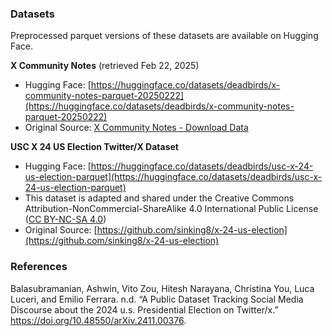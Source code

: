 ### Datasets

Preprocessed parquet versions of these datasets are available on Hugging Face.


**X Community Notes** (retrieved Feb 22, 2025)

- Hugging Face: [https://huggingface.co/datasets/deadbirds/x-community-notes-parquet-20250222](https://huggingface.co/datasets/deadbirds/x-community-notes-parquet-20250222)
- Original Source: [X Community Notes - Download Data](https://x.com/i/communitynotes/download-data)


**USC X 24 US Election Twitter/X Dataset**

- Hugging Face: [https://huggingface.co/datasets/deadbirds/usc-x-24-us-election-parquet](https://huggingface.co/datasets/deadbirds/usc-x-24-us-election-parquet)
- This dataset is adapted and shared under the Creative Commons Attribution-NonCommercial-ShareAlike 4.0 International Public License ([CC BY-NC-SA 4.0](https://creativecommons.org/licenses/by-nc-sa/4.0/))
- Original Source: [https://github.com/sinking8/x-24-us-election](https://github.com/sinking8/x-24-us-election)

### References

Balasubramanian, Ashwin, Vito Zou, Hitesh Narayana, Christina You, Luca Luceri, and Emilio Ferrara. n.d. “A Public Dataset Tracking Social Media Discourse about the 2024 u.s. Presidential Election on Twitter/x.” https://doi.org/10.48550/arXiv.2411.00376.

